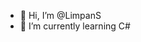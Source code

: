 - 👋 Hi, I’m @LimpanS
- 🌱 I’m currently learning C#


<!---
LimpanS/LimpanS is a ✨ special ✨ repository because its `README.md` (this file) appears on your GitHub profile.
You can click the Preview link to take a look at your changes.
--->
